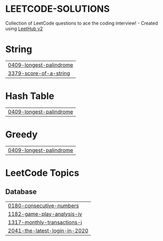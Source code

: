 # LEETCODE-SOLUTIONS
Collection of LeetCode questions to ace the coding interview! - Created using [LeetHub v2](https://github.com/arunbhardwaj/LeetHub-2.0)


# String
|  |
| ------- |
| [0409-longest-palindrome](https://github.com/Govind-Shukla-Space/LEETCODE-SOLUTIONS/tree/master/0409-longest-palindrome) |
| [3379-score-of-a-string](https://github.com/Govind-Shukla-Space/LEETCODE-SOLUTIONS/tree/master/3379-score-of-a-string) |
# Hash Table
|  |
| ------- |
| [0409-longest-palindrome](https://github.com/Govind-Shukla-Space/LEETCODE-SOLUTIONS/tree/master/0409-longest-palindrome) |
# Greedy
|  |
| ------- |
| [0409-longest-palindrome](https://github.com/Govind-Shukla-Space/LEETCODE-SOLUTIONS/tree/master/0409-longest-palindrome) |
<!---LeetCode Topics Start-->
# LeetCode Topics
## Database
|  |
| ------- |
| [0180-consecutive-numbers](https://github.com/Govind-Shukla-Space/LEETCODE-SOLUTIONS/tree/master/0180-consecutive-numbers) |
| [1182-game-play-analysis-iv](https://github.com/Govind-Shukla-Space/LEETCODE-SOLUTIONS/tree/master/1182-game-play-analysis-iv) |
| [1317-monthly-transactions-i](https://github.com/Govind-Shukla-Space/LEETCODE-SOLUTIONS/tree/master/1317-monthly-transactions-i) |
| [2041-the-latest-login-in-2020](https://github.com/Govind-Shukla-Space/LEETCODE-SOLUTIONS/tree/master/2041-the-latest-login-in-2020) |
<!---LeetCode Topics End-->